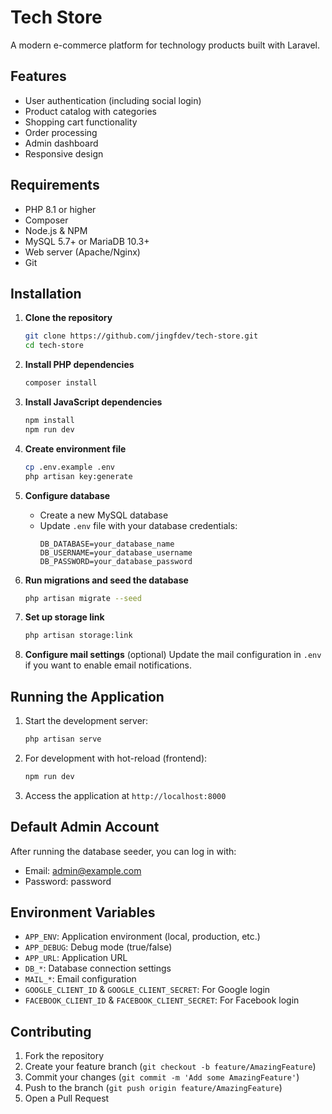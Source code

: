 # Tech Store

A modern e-commerce platform for technology products built with Laravel.

## Features

- User authentication (including social login)
- Product catalog with categories
- Shopping cart functionality
- Order processing
- Admin dashboard
- Responsive design

## Requirements

- PHP 8.1 or higher
- Composer
- Node.js & NPM
- MySQL 5.7+ or MariaDB 10.3+
- Web server (Apache/Nginx)
- Git

## Installation

1. **Clone the repository**
   ```bash
   git clone https://github.com/jingfdev/tech-store.git
   cd tech-store
   ```

2. **Install PHP dependencies**
   ```bash
   composer install
   ```

3. **Install JavaScript dependencies**
   ```bash
   npm install
   npm run dev
   ```

4. **Create environment file**
   ```bash
   cp .env.example .env
   php artisan key:generate
   ```

5. **Configure database**
   - Create a new MySQL database
   - Update `.env` file with your database credentials:
     ```
     DB_DATABASE=your_database_name
     DB_USERNAME=your_database_username
     DB_PASSWORD=your_database_password
     ```

6. **Run migrations and seed the database**
   ```bash
   php artisan migrate --seed
   ```

7. **Set up storage link**
   ```bash
   php artisan storage:link
   ```

8. **Configure mail settings** (optional)
   Update the mail configuration in `.env` if you want to enable email notifications.

## Running the Application

1. Start the development server:
   ```bash
   php artisan serve
   ```

2. For development with hot-reload (frontend):
   ```bash
   npm run dev
   ```

3. Access the application at `http://localhost:8000`

## Default Admin Account

After running the database seeder, you can log in with:
- Email: admin@example.com
- Password: password

## Environment Variables

- `APP_ENV`: Application environment (local, production, etc.)
- `APP_DEBUG`: Debug mode (true/false)
- `APP_URL`: Application URL
- `DB_*`: Database connection settings
- `MAIL_*`: Email configuration
- `GOOGLE_CLIENT_ID` & `GOOGLE_CLIENT_SECRET`: For Google login
- `FACEBOOK_CLIENT_ID` & `FACEBOOK_CLIENT_SECRET`: For Facebook login

## Contributing

1. Fork the repository
2. Create your feature branch (`git checkout -b feature/AmazingFeature`)
3. Commit your changes (`git commit -m 'Add some AmazingFeature'`)
4. Push to the branch (`git push origin feature/AmazingFeature`)
5. Open a Pull Request


